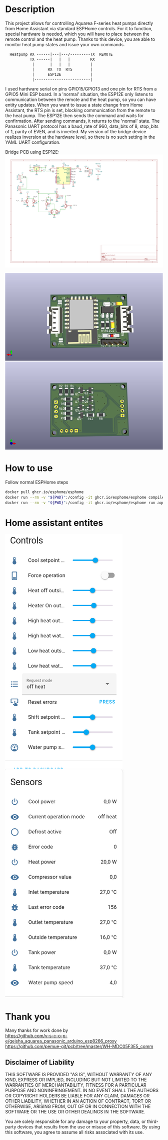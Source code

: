 # Description
This project allows for controlling Aquarea F-series heat pumps directly from Home Assistant via standard ESPHome controls.
For it to function, special hardware is needed, which you will have to place between the remote control and the heat pump.
Thanks to this device, you are able to monitor heat pump states and issue your own commands.

```
  Heatpump RX ------|---|---/---------TX  REMOTE
           TX ------|   |   |         RX
            |       |   |   |         |
            |      RX  TX  RTS        |
            |      ESP12E             |
            |-------------------------|
```
I used hardware serial on pins GPIO15/GPIO13 and one pin for RTS from a GPIO5 Mini ESP board. In a 'normal' situation, the ESP12E only listens to communication between the remote and the heat pump, so you can have entity updates.
When you want to issue a state change from Home Assistant, the RTS pin is set, blocking communication from the remote to the heat pump. The ESP12E then sends the command and waits for confirmation.
After sending commands, it returns to the 'normal' state.
The Panasonic UART protocol has a baud_rate of 960, data_bits of 8, stop_bits of 1, parity of EVEN, and is inverted. My version of the bridge device realizes inversion at the hardware level, so there is no such setting in the YAML UART configuration.

Bridge PCB using ESP12E:
![Brige schematic](schematic/aquarea/aquarea.svg "schematic")

![Brige view](schematic/aquarea/aquarea3d.png "view")
![Brige view](schematic/aquarea/aquarea3d_bot.png "view_bottom")

# How to use
Follow normal ESPHome steps
```bash
docker pull ghcr.io/esphome/esphome
docker run --rm -v "${PWD}":/config -it ghcr.io/esphome/esphome compile aquarea.yaml
docker run --rm -v "${PWD}":/config -it ghcr.io/esphome/esphome run aquarea.yaml
```

# Home assistant entites

![Aquarea controls](images/aquarea_controls.png "HA Controls")
![Aquarea sensors](images/aquarea_sensors.png "HA Sensors")

# Thank you
Many thanks for work done by<br>
https://github.com/v-s-c-o-p-e/geisha_aquarea_panasonic_arduino_esp8266_proxy
https://github.com/pemue-git/pcb/tree/master/WH-MDC05F3E5_comm

## Disclaimer of Liability

THIS SOFTWARE IS PROVIDED "AS IS", WITHOUT WARRANTY OF ANY KIND, EXPRESS OR IMPLIED, INCLUDING BUT NOT LIMITED TO THE WARRANTIES OF MERCHANTABILITY, FITNESS FOR A PARTICULAR PURPOSE AND NONINFRINGEMENT. IN NO EVENT SHALL THE AUTHORS OR COPYRIGHT HOLDERS BE LIABLE FOR ANY CLAIM, DAMAGES OR OTHER LIABILITY, WHETHER IN AN ACTION OF CONTRACT, TORT OR OTHERWISE, ARISING FROM, OUT OF OR IN CONNECTION WITH THE SOFTWARE OR THE USE OR OTHER DEALINGS IN THE SOFTWARE.

You are solely responsible for any damage to your property, data, or third-party devices that results from the use or misuse of this software. By using this software, you agree to assume all risks associated with its use.
